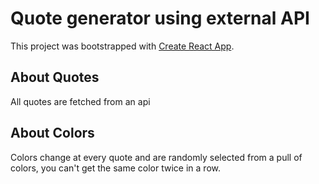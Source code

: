 # Quote generator using external API

This project was bootstrapped with [Create React App](https://github.com/facebook/create-react-app).


## About Quotes

All quotes are fetched from an api

## About Colors

Colors change at every quote and are randomly selected from a pull of colors, you can't get the same color twice in a row.












